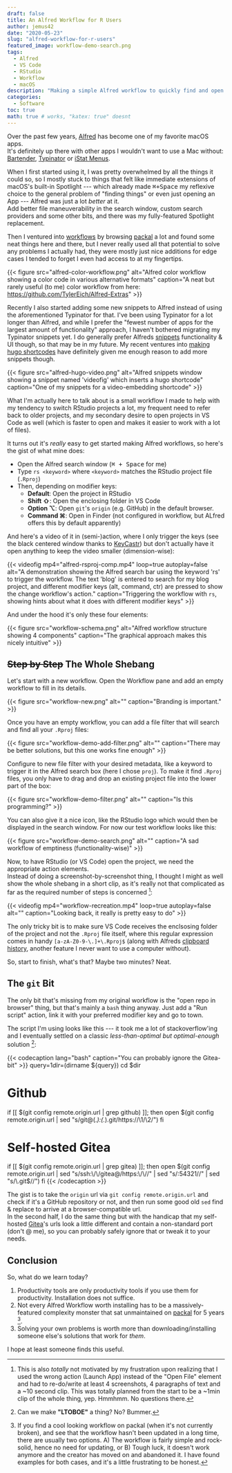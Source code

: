 ```yaml
---
draft: false
title: An Alfred Workflow for R Users
author: jemus42
date: "2020-05-23"
slug: "alfred-workflow-for-r-users"
featured_image: workflow-demo-search.png
tags: 
  - Alfred
  - VS Code
  - RStudio
  - Workflow
  - macOS
description: "Making a simple Alfred workflow to quickly find and open your RStudio projects in either RStudio or VS Code"
categories:
  - Software
toc: true
math: true # works, "katex: true" doesnt
---
```


Over the past few years, [Alfred] has become one of my favorite macOS apps.  
It's definitely up there with other apps I wouldn't want to use a Mac without: [Bartender], [Typinator] or [iStat Menus].  

When I first started using it, I was pretty overwhelmed by all the things it could so, so I mostly stuck to things that felt like immediate extensions of macOS's built-in Spotlight --- which already made <kbd>⌘+Space</kbd> my reflexive choice to the general problem of "finding things" or even just opening an App --- Alfred was just a lot *better* at it.  
Add better file maneuverability in the search window, custom search providers and some other bits, and there was my fully-featured Spotlight replacement.  

Then I ventured into [workflows] by browsing [packal] a lot and found some neat things here and there, but I never really used all that potential to solve any problems I actually had, they were mostly just nice additions for edge cases I tended to forget I even had access to at my fingertips.

{{< figure src="alfred-color-workflow.png" alt="Alfred color workflow showing a color code in various alternative formats" caption="A neat but rarely useful (to me) color workflow from here: https://github.com/TylerEich/Alfred-Extras" >}}

Recently I also started adding some new snippets to Alfred instead of using the aforementioned Typinator for that. I've been using Typinator for a lot longer than Alfred, and while I prefer the "fewest number of apps for the largest amount of functionality" approach, I haven't bothered migrating my Typinator snippets yet. I do generally prefer Alfreds [snippets] functionality & UI though, so that may be in my future. My recent ventures into [making hugo shortcodes](https://gohugo.io/templates/shortcode-templates/) have definitely given me enough reason to add more snippets though.

{{< figure src="alfred-hugo-video.png" alt="Alfred snippets window showing a snippet named 'videofig' which inserts a hugo shortcode" caption="One of my snippets for a video-embedding shortcode" >}}

What I'm actually here to talk about is a small workflow I made to help with my tendency to switch RStudio projects a lot, my frequent need to refer back to older projects, and my secondary desire to open projects in VS Code as well (which is faster to open and makes it easier to work with a lot of files).

It turns out it's *really* easy to get started making Alfred workflows, so here's the gist of what mine does:

- Open the Alfred search window (<kbd>⌘ + Space</kbd> for me)
- Type `rs <keyword>` where `<keyword>` matches the RStudio project file (`.Rproj`)
- Then, depending on modifier keys:
    - **Default**: Open the project in RStudio
    - **Shift ⇧**: Open the enclosing folder in VS Code
    - **Option ⌥**: Open `git`'s `origin` (e.g. GitHub) in the default browser.
    - **Command ⌘**: Open in Finder (not configured in workflow, but ALfred offers this by default apparently)

And here's a video of it in (semi-)action, where I only trigger the keys (see the black centered window thanks to [KeyCastr](https://github.com/keycastr/keycastr)) but don't actually have it open anything to keep the video smaller (dimension-wise):


{{< videofig mp4="alfred-rsproj-comp.mp4" loop=true autoplay=false alt="A demonstration showing the Alfred search bar using the keyword 'rs' to trigger the workflow. The text 'blog' is entered to search for my blog project, and different modifier keys (alt, command, ctr) are pressed to show the change workflow's action." caption="Triggering the workflow with `rs`, showing hints about what it does with different modifier keys" >}}

And under the hood it's only these four elements:

{{< figure src="workflow-schema.png" alt="Alfred workflow structure showing 4 components" caption="The graphical approach makes this nicely intuitive" >}}

## ~~Step by Step~~ The Whole Shebang

Let's start with a new workflow. Open the Workflow pane and add an empty workflow to fill in its details.

{{< figure src="workflow-new.png" alt="" caption="Branding is important." >}}

Once you have an empty workflow, you can add a file filter that will search and find all your `.Rproj` files:

{{< figure src="workflow-demo-add-filter.png" alt="" caption="There may be better solutions, but this one works fine enough" >}}

Configure to new file filter with your desired metadata, like a keyword to trigger it in the Alfred search box (here I chose `proj`). To make it find `.Rproj` files, you only have to drag and drop an existing project file into the lower part of the box:

{{< figure src="workflow-demo-filter.png" alt="" caption="Is this programming?" >}}

You can also give it a nice icon, like the RStudio logo which would then be displayed in the search window. For now our test workflow looks like this:

{{< figure src="workflow-demo-search.png" alt="" caption="A sad workflow of emptiness (functionality-wise)" >}}
  

Now, to have RStudio (or VS Code) open the project, we need the appropriate action elements.  
Instead of doing a screenshot-by-screenshot thing, I thought I might as well show the whole shebang in a short clip, as it's really not that complicated as far as the required number of steps is concerned [^derp]:

[^derp]: This is also *totally* not motivated by my frustration upon realizing that I used the wrong action (Launch App) instead of the "Open File" element and had to re-do/write at least 4 screenshots, 4 paragraphs of text and a ~10 second clip. This was totally planned from the start to be a ~1min clip of the whole thing, yep. Hmmhmm. No questions there.

{{< videofig mp4="workflow-recreation.mp4" loop=true autoplay=false alt="" caption="Looking back, it really is pretty easy to do" >}}

The only tricky bit is to make sure VS Code receives the enclsosing folder of the project and not the `.Rproj` file itself, where this regular expression comes in handy `[a-zA-Z0-9-\.]+\.Rproj$` (along with Alfreds [clipboard history], another feature I never want to use a computer without).

So, start to finish, what's that? Maybe two minutes? Neat.  

## The `git` Bit 

The only bit that's missing from my original workflow is the "open repo in browser" thing, but that's mainly a `bash` thing anyway. Just add a "Run script" action, link it with your preferred modifier key and go to town.

The script I'm using looks like this --- it took me a lot of stackoverflow'ing and I eventually settled on a classic *less-than-optimal but optimal-enough* solution [^lessopt]:

[^lessopt]: Can we make **"LTOBOE"** a thing? No? Bummer.

{{< codecaption lang="bash" caption="You can probably ignore the Gitea-bit" >}}
query=$1
dir=$(dirname ${query})
cd $dir

# Github
if [[ $(git config remote.origin.url | grep github) ]]; then 
  open $(git config remote.origin.url | sed "s/git@\(.*\):\(.*\).git/https:\/\/\1\/\2/")
fi

# Self-hosted Gitea
if [[ $(git config remote.origin.url | grep gitea) ]]; then 
  open $(git config remote.origin.url | sed "s/ssh:\/\/gitea@/https:\/\//" | sed "s/:54321//" | sed "s/\.git$//")
fi
{{< /codecaption >}}

The gist is to take the `origin` url via `git config remote.origin.url` and check if it's a GitHub repository or not, and then run some good old `sed` find & replace to arrive at a browser-compatible url.  
In the second half, I do the same thing but with the handicap that my self-hosted [Gitea]'s urls look a little different and contain a non-standard port (don't @ me), so you can probably safely ignore that or tweak it to your needs.

## Conclusion

So, what do we learn today?

1. Productivity tools are only productivity tools if you use them for productivity. Installation does not suffice.
2. Not every Alfred Workflow worth installing has to be a massively-featured complexity monster that sat unmaintained on [packal] for 5 years [^packalold].
3. Solving your own problems is worth more than downloading/installing someone else's solutions that work for *them*.

I hope at least someone finds this useful.

[^packalold]: If you find a cool looking workflow on packal (when it's not currently broken), and see that the workflow hasn't been updated in a long time, there are usually two options. A) The workflow is fairly simple and rock-solid, hence no need for updating, or B) Tough luck, it doesn't work anymore and the creator has moved on and abandoned it. I have found examples for both cases, and it's a little frustrating to be honest.

<!-- links -->
[Alfred]: https://www.alfredapp.com/
[workflows]: https://www.alfredapp.com/help/workflows/
[snippets]: https://www.alfredapp.com/help/features/snippets/
[clipboard history]: https://www.alfredapp.com/help/features/clipboard/
[packal]: http://www.packal.org/

[Typinator]: https://www.ergonis.com/products/typinator/
[iStat Menus]: https://bjango.com/mac/istatmenus/
[Bartender]: https://www.macbartender.com/
[Gitea]: https://gitea.io/
